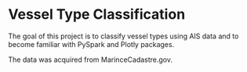 # Vessel Type Classification

The goal of this project is to classify vessel types using AIS data and to become familiar with PySpark and Plotly packages.

The data was acquired from MarinceCadastre.gov.
